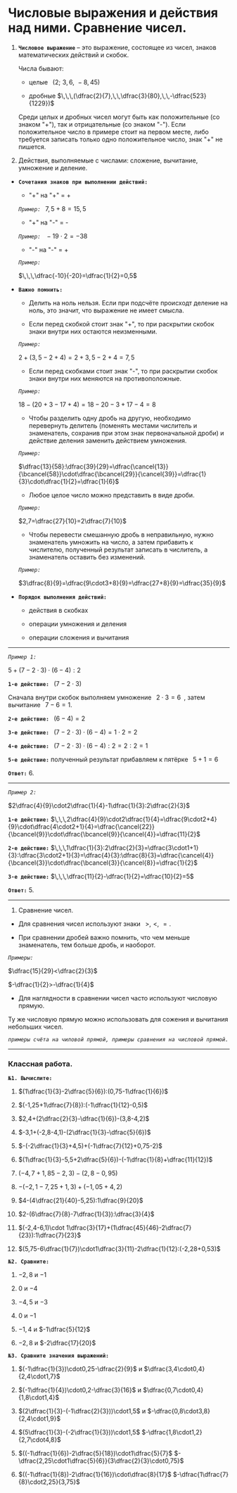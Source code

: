 # Числовые выражения и действия над ними. Сравнение чисел.

1) **`Числовое выражение`** – это выражение, состоящее из чисел, знаков математических действий и скобок.
   
   Числа бывают:

   - целые $\,\,\,(2;\,\,3,6,\,\,-8,45)$

   - дробные $\,\,\,(\dfrac{2}{7},\,\,\dfrac{3}{80},\,\,-\dfrac{523}{1229})$

   Среди целых и дробных чисел могут быть как положительные (со знаком "+"), так и отрицательные (со знаком "-"). Если положительное число в примере стоит на первом месте, либо требуется записать только одно положительное число, знак "+" не пишется.

2) Действия, выполняемые с числами: сложение, вычитание, умножение и деление.
   
- **`Сочетания знаков при выполнении действий:`**

   - "+" на "+" = + 

   *`Пример:`* $\,\,\,7,5+8=15,5$

   - "+" на "-" = -

   *`Пример:`* $\,\,\,-19\cdot2=-38$
   
   - "-" на "-" = +

   *`Пример:`* 
   
   $\,\,\,\dfrac{-10}{-20}=\dfrac{1}{2}=0,5$

- **`Важно помнить:`**
  
  - Делить на ноль нельзя. Если при подсчёте происходт деление на ноль, это значит, что выражение не имеет смысла.

  - Если перед скобкой стоит знак "+", то при раскрытии скобок знаки внутри них остаются неизменными.

  *`Пример:`*

  $2+(3,5-2+4)=2+3,5-2+4=7,5$

  - Если перед скобками стоит знак "-", то при раскрытии скобок знаки внутри них меняются на противоположные.

  *`Пример:`*

  $18-(20+3-17+4)=18-20-3+17-4=8$

  - Чтобы разделить одну дробь на другую, необходимо перевернуть делитель (поменять местами числитель и знаменатель, сохранив при этом знак первоначальной дроби) и действие деления заменить действием умножения.

  *`Пример:`* 

  $\dfrac{13}{58}:\dfrac{39}{29}=\dfrac{\cancel{13}}{\bcancel{58}}\cdot\dfrac{\bcancel{29}}{\cancel{39}}=\dfrac{1}{3}\cdot\dfrac{1}{2}=\dfrac{1}{6}$

   - Любое целое число можно представить в виде дроби.
   
   *`Пример:`* 
   
   $2,7=\dfrac{27}{10}=2\dfrac{7}{10}$
   
   - Чтобы перевести смешанную дробь в неправильную, нужно знаменатель умножить на число, а затем прибавить к числителю, полученный результат записать в числитель, а знаменатель оставить без изменений.
   
   *`Пример:`* 
   
   $3\dfrac{8}{9}=\dfrac{9\cdot3+8}{9}=\dfrac{27+8}{9}=\dfrac{35}{9}$

- **`Порядок выполнения действий:`**

   - действия в скобках

   - операции умножения и деления

   - операции сложения и вычитания
***
   *`Пример 1:`*

   $5+(7-2\cdot3)\cdot(6-4):2$

   **`1-е действие:`** $\,\,\,(7-2\cdot3)$

   Сначала внутри скобок выполняем умножение $\,\,\,2\cdot3=6\,\,\,$, затем вычитание $\,\,\,7-6=1$.

   **`2-е действие:`** $\,\,\,(6-4)=2$

   **`3-е действие:`** $\,\,\,(7-2\cdot3)\cdot(6-4)=1\cdot2=2$

   **`4-е действие:`** $\,\,\,(7-2\cdot3)\cdot(6-4):2=2:2=1$

   **`5-е действие:`** полученный результат прибавляем к пятёрке $\,\,\,5+1=6$

   **`Ответ:`** $6.$
***
   *`Пример 2:`* 

   $2\dfrac{4}{9}\cdot2\dfrac{1}{4}-1\dfrac{1}{3}:2\dfrac{2}{3}$

   **`1-е действие:`** $\,\,\,2\dfrac{4}{9}\cdot2\dfrac{1}{4}=\dfrac{9\cdot2+4}{9}\cdot\dfrac{4\cdot2+1}{4}=\dfrac{\cancel{22}}{\bcancel{9}}\cdot\dfrac{\bcancel{9}}{\cancel{4}}=\dfrac{11}{2}$

   **`2-е действие:`** $\,\,\,1\dfrac{1}{3}:2\dfrac{2}{3}=\dfrac{3\cdot1+1}{3}:\dfrac{3\cdot2+1}{3}=\dfrac{4}{3}:\dfrac{8}{3}=\dfrac{\cancel{4}}{\bcancel{3}}\cdot\dfrac{\bcancel{3}}{\cancel{8}}=\dfrac{1}{2}$

   **`3-е действие:`** $\,\,\,\dfrac{11}{2}-\dfrac{1}{2}=\dfrac{10}{2}=5$

   **`Ответ:`** $5.$
***
1) Сравнение чисел.
   
- Для сравнения чисел используют знаки $\,\,\,>,\,\,<,\,\,=.$

- При сравнении дробей важно помнить, что чем меньше знаменатель, тем больше дробь, и наоборот.

*`Примеры:`*

$\dfrac{15}{29}<\dfrac{2}{3}$

$-\dfrac{1}{2}>-\dfrac{1}{4}$

- Для наглядности в сравнении чисел часто используют числовую прямую.

Ту же числовую прямую можно использовать для сожения и вычитания небольших чисел.

*`примеры счёта на чиловой прямой, примеры сравнения на числовой прямой.`*
***
### Классная работа.

**`№1. Вычислите:`**

1) $(1\dfrac{1}{3}-2\dfrac{5}{6}):(0,75-1\dfrac{1}{6})$

2) $(-1,25+1\dfrac{7}{8}):(-1\dfrac{1}{12}-0,5)$

3) $2,4+(2\dfrac{2}{3}-\dfrac{1}{6})-(3,8-4,2)$

4) $-3,1+(-2,8-4,1)-(2\dfrac{1}{3}-\dfrac{5}{6})$

5) $-(-2\dfrac{1}{3}+4,5)+(-1\dfrac{7}{12}+0,75-2)$

6) $(1\dfrac{1}{3}-5,5+2\dfrac{5}{6})-(-1\dfrac{1}{8}+\dfrac{11}{12})$

7) $(-4,7+1,85-2,3)-(2,8-0,95)$

8) $-(-2,1-7,25+1,3)+(-1,05+4,2)$

9) $4-(4\dfrac{21}{40}-5,25):1\dfrac{9}{20}$

10) $2-(6\dfrac{7}{8}-7\dfrac{1}{3}):\dfrac{3}{4}$

11) $(-2,4-6,1)\cdot 1\dfrac{3}{17}+(1\dfrac{45}{46}-2\dfrac{7}{23}):1\dfrac{7}{23}$

12) $(5,75-6\dfrac{1}{7})\cdot1\dfrac{3}{11}-2\dfrac{1}{12}:(-2,28+0,53)$

**`№2. Сравните:`**

1) $-2,8$ и $-1$

2) $0$ и $-4$

3) $-4,5$ и $-3$

4) $0$ и $-1$

5) $-1,4$ и $-1\dfrac{5}{12}$

6) $-2,8$ и $-2\dfrac{17}{20}$

**`№3. Сравните значения выражений:`**

1) $(-1\dfrac{1}{3})\cdot0,25-\dfrac{2}{9}$ и $\dfrac{3,4\cdot0,4}{2,4\cdot1,7}$

2) $(-1\dfrac{1}{4})\cdot0,2-\dfrac{3}{16}$ и $\dfrac{0,7\cdot0,4}{1,8\cdot1,4}$

3) $(2\dfrac{1}{3}-(-1\dfrac{2}{3}))\cdot1,5$ и $-\dfrac{0,8\cdot3,8}{2,4\cdot1,9}$

4) $(5\dfrac{1}{3}-(-2\dfrac{1}{3}))\cdot1,5$ $-\dfrac{1,8\cdot1,2}{2,7\cdot4,8}$

5) $((-1\dfrac{1}{6})-2\dfrac{5}{18})\cdot1\dfrac{5}{7}$ $-\dfrac{2,25\cdot1\dfrac{5}{6}}{3\dfrac{2}{3}\cdot0,75}$

6) $((-1\dfrac{1}{8})-2\dfrac{1}{16})\cdot\dfrac{8}{17}$ $-\dfrac{1\dfrac{7}{8}\cdot2,25}{3,75}$